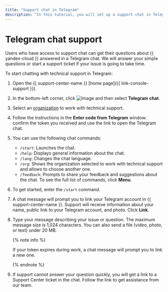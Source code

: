 ```yaml
---
title: "Support chat in Telegram"
description: "In this tutorial, you will set up a support chat in Telegram."
---
```


# Telegram chat support

Users who have access to support chat can get their questions about {{ yandex-cloud }} answered in a Telegram chat. We will answer your simple questions or start a support ticket if your issue is going to take time.

To start chatting with technical support in Telegram:

1. Open the {{ support-center-name }} [home page]({{ link-console-support }}).
1. In the bottom-left corner, click ![image](../_assets/console-icons/circle-question.svg) and then select **Telegram chat**.
1. Select an [organization](../organization/quickstart.md) to work with technical support.
1. Follow the instructions in the **Enter code from Telegram** window: confirm the token you received and use the link to open the Telegram chat.
1. You can use the following chat commands:
   * `/start`: Launches the chat.
   * `/help`: Displays general information about the chat.
   * `/lang`: Changes the chat language.
   * `/org`: Shows the organization selected to work with technical support and allows to choose another one.
   * `/feedback`: Prompts to share your feedback and suggestions about the chat.
      To see the full list of commands, click **Menu**.
1. To get started, enter the `/start` command.
1. A chat message will prompt you to link your Telegram account in {{ support-center-name }}. Support will receive information about your name, public link to your Telegram account, and photo. Click **Link**.
1. Type your message describing your issue or question. The maximum message size is 1,024 characters. You can also send a file (video, photo, or text) under 20 MB.

   {% note info %}

   If your token expires during work, a chat message will prompt you to link a new one.

   {% endnote %}

1. If support cannot answer your question quickly, you will get a link to a Support Center ticket in the chat. Follow the link to get assistance from our team.
